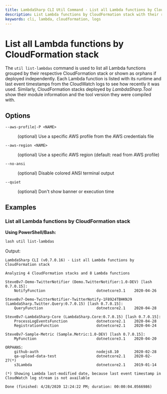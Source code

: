```yaml
---
title: LambdaSharp CLI Util Command - List all Lambda functions by CloudFormation stack
description: List Lambda functions by CloudFormation stack with their runtime and last used date
keywords: cli, lambda, cloudformation, logs
---
```

# List all Lambda functions by CloudFormation stack

The `util list-lambdas` command is used to list all Lambda functions grouped by their respective CloudFormation stack or shown as orphans if deployed independently. Each Lambda function is listed with its runtime and last event timestamps from the CloudWatch logs to see how recently it was used. Similarly, CloudFormation stacks deployed by _LambdaSharp.Tool_ show their module information and the tool version they were compiled with.

## Options

<dl>

<dt><code>--aws-profile|-P &lt;NAME&gt;</code></dt>
<dd>

(optional) Use a specific AWS profile from the AWS credentials file
</dd>

<dt><code>--aws-region &lt;NAME&gt;</code></dt>
<dd>

(optional) Use a specific AWS region (default: read from AWS profile)
</dd>

<dt><code>--no-ansi</code></dt>
<dd>

(optional) Disable colored ANSI terminal output
</dd>

<dt><code>--quiet</code></dt>
<dd>

(optional) Don't show banner or execution time
</dd>

</dl>

## Examples

### List all Lambda functions by CloudFormation stack

__Using PowerShell/Bash:__
```bash
lash util list-lambdas
```

Output:
```
LambdaSharp CLI (v0.7.0.16) - List all Lambda functions by CloudFormation stack

Analyzing 4 CloudFormation stacks and 8 Lambda functions

SteveBv7-Demo-TwitterNotifier (Demo.TwitterNotifier:1.0-DEV) [lash 0.7.0.15]:
    NotifyFunction                       dotnetcore3.1    2020-04-26

SteveBv7-Demo-TwitterNotifier-TwitterNotify-1F8924TBHKNJ9 (LambdaSharp.Twitter.Query:0.7.0.15) [lash 0.7.0.15]:
    QueryFunction                        dotnetcore2.1    2020-04-28

SteveBv7-LambdaSharp-Core (LambdaSharp.Core:0.7.0.15) [lash 0.7.0.15]:
    ProcessLogEventsFunction             dotnetcore2.1    2020-04-28
    RegistrationFunction                 dotnetcore2.1    2020-04-24

SteveBv7-Sample-Metric (Sample.Metric:1.0-DEV) [lash 0.7.0.15]:
    MyFunction                           dotnetcore3.1    2020-04-20

ORPHANS:
    github-auth                          nodejs8.10       2020-02-28
    qa-upload-data-test                  dotnetcore2.1    2020-02-27(*)
    s3Lambda                             dotnetcore2.1    2019-01-14

(*) Showing Lambda last-modified date, because last event timestamp in CloudWatch log stream is not available

Done (finished: 4/28/2020 12:24:22 PM; duration: 00:00:04.0566986)
```
